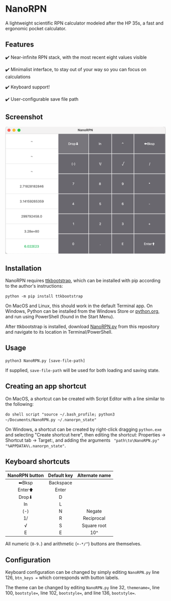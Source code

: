 # NanoRPN

A lightweight scientific RPN calculator modeled after the HP 35s, a fast and ergonomic pocket calculator.

## Features

✔️ Near-infinite RPN stack, with the most recent eight values visible

✔️ Minimalist interface, to stay out of your way so you can focus on calculations

✔️ Keyboard support!

✔️ User-configurable save file path

## Screenshot

![Screenshot](https://github.com/nevadaperry/NanoRPN/raw/main/screenshot.png)

## Installation

NanoRPN requires [ttkbootstrap](https://github.com/israel-dryer/ttkbootstrap), which can be installed with pip according to the author's instructions:

`python -m pip install ttkbootstrap`

On MacOS and Linux, this should work in the default Terminal app. On Windows, Python can be installed from the Windows Store or [python.org](https://www.python.org/downloads/windows/), and run using PowerShell (found in the Start Menu).

After ttkbootstrap is installed, download [NanoRPN.py](https://github.com/nevadaperry/NanoRPN/raw/main/main.py) from this repository and navigate to its location in Terminal/PowerShell.

## Usage

`python3 NanoRPN.py [save-file-path]`

If supplied, `save-file-path` will be used for both loading and saving state.

## Creating an app shortcut

On MacOS, a shortcut can be created with Script Editor with a line similar to the following:

`do shell script "source ~/.bash_profile; python3 ~/Documents/NanoRPN.py ~/.nanorpn_state"`

On Windows, a shortcut can be created by right-click dragging `python.exe` and selecting "Create shortcut here", then editing the shortcut: Properties -> Shortcut tab -> Target:, and adding the arguments ` "path\to\NanoRPN.py" "%APPDATA%\.nanorpn_state"`.

## Keyboard shortcuts

| NanoRPN button | Default key | Alternate name |
| :-: | :-: | :-: |
| ⬅︎Bksp | Backspace |
| Enter⬆ | Enter |
| Drop⬇ | D |
| ln | L |
| (-) | N | Negate |
| 1/ | R | Reciprocal |
| √ | S | Square root |
| E | E | 10^ |

All numeric (`0-9.`) and arithmetic (`+-*/^`) buttons are themselves.

## Configuration

Keyboard configuration can be changed by simply editing `NanoRPN.py` line 126, `btn_keys =` which corresponds with button labels.

The theme can be changed by editing `NanoRPN.py` line 32, `themename=`, line 100, `bootstyle=`, line 102, `bootstyle=`, and line 136, `bootstyle=`.
